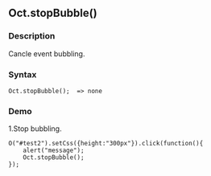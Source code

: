 ## Oct.stopBubble()

### Description

Cancle event bubbling.

### Syntax
	Oct.stopBubble();  => none

### Demo

1.Stop bubbling.

	O("#test2").setCss({height:"300px"}).click(function(){
		alert("message");
		Oct.stopBubble();
	});